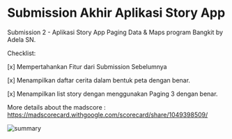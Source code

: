 # Submission Akhir Aplikasi Story App
Submission 2 - Aplikasi Story App Paging Data & Maps program Bangkit by Adela SN.

Checklist:

[x] Mempertahankan Fitur dari Submission Sebelumnya

[x] Menampilkan daftar cerita dalam bentuk peta dengan benar. 

[x] Menampilkan list story dengan menggunakan Paging 3 dengan benar.

More details about the madscore : https://madscorecard.withgoogle.com/scorecard/share/1049398509/

![summary](https://user-images.githubusercontent.com/80314714/176711982-44930bcb-2fec-47e2-b37d-a2ea0c6cdb08.png)
